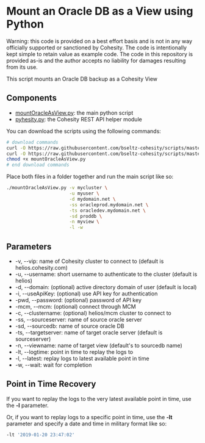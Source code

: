# Mount an Oracle DB as a View using Python

Warning: this code is provided on a best effort basis and is not in any way officially supported or sanctioned by Cohesity. The code is intentionally kept simple to retain value as example code. The code in this repository is provided as-is and the author accepts no liability for damages resulting from its use.

This script mounts an Oracle DB backup as a Cohesity View

## Components

* [mountOracleAsView.py](https://raw.githubusercontent.com/bseltz-cohesity/scripts/master/oracle/python/mountOracleAsView/mountOracleAsView.py): the main python script
* [pyhesity.py](https://raw.githubusercontent.com/bseltz-cohesity/scripts/master/python/pyhesity/pyhesity.py): the Cohesity REST API helper module

You can download the scripts using the following commands:

```bash
# download commands
curl -O https://raw.githubusercontent.com/bseltz-cohesity/scripts/master/oracle/python/mountOracleAsView/mountOracleAsView.py
curl -O https://raw.githubusercontent.com/bseltz-cohesity/scripts/master/python/pyhesity.py
chmod +x mountOracleAsView.py
# end download commands
```

Place both files in a folder together and run the main script like so:

```bash
./mountOracleAsView.py -v mycluster \
                       -u myuser \
                       -d mydomain.net \
                       -ss oracleprod.mydomain.net \
                       -ts oracledev.mydomain.net \
                       -sd proddb \
                       -n myview \
                       -l -w
```

## Parameters

* -v, --vip: name of Cohesity cluster to connect to (default is helios.cohesity.com)
* -u, --username: short username to authenticate to the cluster (default is helios)
* -d, --domain: (optional) active directory domain of user (default is local)
* -i, --useApiKey: (optional) use API key for authentication
* -pwd, --password: (optional) password of API key
* -mcm, --mcm: (optional) connect through MCM
* -c, --clustername: (optional) helios/mcm cluster to connect to
* -ss, --sourceserver: name of source oracle server
* -sd, --sourcedb: name of source oracle DB
* -ts, --targetserver: name of target oracle server (default is sourceserver)
* -n, --viewname: name of target view (default's to sourcedb name)
* -lt, --logtime: point in time to replay the logs to
* -l, --latest: replay logs to latest available point in time
* -w, --wait: wait for completion

## Point in Time Recovery

If you want to replay the logs to the very latest available point in time, use the **-l** parameter.

Or, if you want to replay logs to a specific point in time, use the **-lt** parameter and specify a date and time in military format like so:

```bash
-lt '2019-01-20 23:47:02'
```
